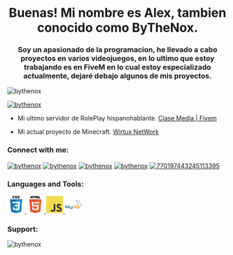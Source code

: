 <h1 align="center">Buenas! Mi nombre es Alex, tambien conocido como ByTheNox.</h1>
<h3 align="center">Soy un apasionado de la programacion, he llevado a cabo proyectos en varios videojuegos, en lo ultimo que estoy trabajando es en FiveM en lo cual estoy especializado actualmente, dejaré debajo algunos de mis proyectos.</h3>

<p align="left"> <img src="https://komarev.com/ghpvc/?username=bythenox&label=Visitantes&color=b40e0e&style=flat" alt="bythenox" /> </p>

<p align="left"> <a href="https://twitter.com/bythenox" target="blank"><img src="https://img.shields.io/twitter/follow/bythenox?logo=twitter&style=for-the-badge" alt="bythenox" /></a> </p>

- Mi ultimo servidor de RolePlay hispanohablante. [Clase Media | Fivem](https://discord.gg/uDzET6nKgr)

- Mi actual proyecto de Minecraft. [Wirtux NetWork](discord.wirtux.net)

<h3 align="left">Connect with me:</h3>
<p align="left">
<a href="https://codepen.io/bythenox" target="blank"><img align="center" src="https://raw.githubusercontent.com/rahuldkjain/github-profile-readme-generator/master/src/images/icons/Social/codepen.svg" alt="bythenox" height="30" width="40" /></a>
<a href="https://twitter.com/bythenox" target="blank"><img align="center" src="https://raw.githubusercontent.com/rahuldkjain/github-profile-readme-generator/master/src/images/icons/Social/twitter.svg" alt="bythenox" height="30" width="40" /></a>
<a href="https://instagram.com/bythenox" target="blank"><img align="center" src="https://raw.githubusercontent.com/rahuldkjain/github-profile-readme-generator/master/src/images/icons/Social/instagram.svg" alt="bythenox" height="30" width="40" /></a>
<a href="https://www.youtube.com/c/bythenox" target="blank"><img align="center" src="https://raw.githubusercontent.com/rahuldkjain/github-profile-readme-generator/master/src/images/icons/Social/youtube.svg" alt="bythenox" height="30" width="40" /></a>
<a href="https://discord.gg/770197443245113395" target="blank"><img align="center" src="https://raw.githubusercontent.com/rahuldkjain/github-profile-readme-generator/master/src/images/icons/Social/discord.svg" alt="770197443245113395" height="30" width="40" /></a>
</p>

<h3 align="left">Languages and Tools:</h3>
<p align="left"> <a href="https://www.w3schools.com/css/" target="_blank"> <img src="https://raw.githubusercontent.com/devicons/devicon/master/icons/css3/css3-original-wordmark.svg" alt="css3" width="40" height="40"/> </a> <a href="https://www.w3.org/html/" target="_blank"> <img src="https://raw.githubusercontent.com/devicons/devicon/master/icons/html5/html5-original-wordmark.svg" alt="html5" width="40" height="40"/> </a> <a href="https://developer.mozilla.org/en-US/docs/Web/JavaScript" target="_blank"> <img src="https://raw.githubusercontent.com/devicons/devicon/master/icons/javascript/javascript-original.svg" alt="javascript" width="40" height="40"/> </a> <a href="https://www.mysql.com/" target="_blank"> <img src="https://raw.githubusercontent.com/devicons/devicon/master/icons/mysql/mysql-original-wordmark.svg" alt="mysql" width="40" height="40"/> </a> </p>

<h3 align="left">Support:</h3>
<p><a href="https://www.buymeacoffee.com/bythenox"> <img align="left" src="https://cdn.buymeacoffee.com/buttons/v2/default-yellow.png" height="50" width="210" alt="bythenox" /></a></p><br><br>
